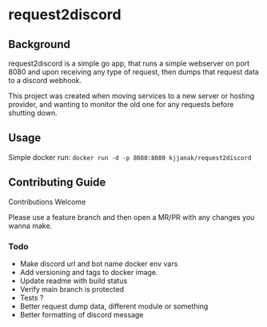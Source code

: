 # request2discord

## Background 
request2discord is a simple go app, that runs a simple webserver on port 8080 and upon receiving any type of request, then dumps that request data to a discord webhook. 

This project was created when moving services to a new server or hosting provider, and wanting to monitor the old one for any requests before shutting down. 


## Usage
Simple docker run: `docker run -d -p 8080:8080 kjjanak/request2discord`

## Contributing Guide
Contributions Welcome

Please use a feature branch and then open a MR/PR with any changes you wanna make. 

### Todo 
* Make discord url and bot name docker env vars
* Add versioning and tags to docker image.
* Update readme with build status
* Verify main branch is protected
* Tests ? 
* Better request dump data, different module or something
* Better formatting of discord message


